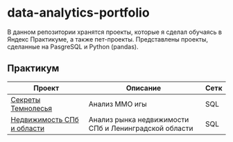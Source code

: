# data-analytics-portfolio

В данном репозитории хранятся проекты, которые я сделал обучаясь в Яндекс Практикуме, а также пет-проекты. Представлены проекты, сделанные на PasgreSQL и Python (pandas).

## Практикум
| Проект | Описание | Сетк |
| ------ | ----- | ------ |
| [Секреты Темнолесья](https://github.com/Zaytsev-V/data-analytics-portfolio/tree/main/PRACTICUM/fantasy_MMO) | Анализ ММО игы | SQL |
| [Недвижимость СПб и области](https://github.com/Zaytsev-V/data-analytics-portfolio/tree/main/PRACTICUM/estate_ad_hoc_sql) | Анализ рынка недвижимости СПб и Ленинградской области | SQL |
